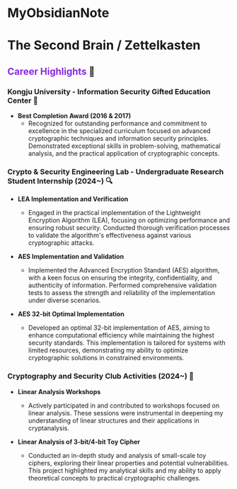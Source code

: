 # MyObsidianNote

# The Second Brain / Zettelkasten

## <span style="color:#8a2be2;">Career Highlights</span> 🌟

### Kongju University - Information Security Gifted Education Center 🏅
- **Best Completion Award (2016 & 2017)**
  - Recognized for outstanding performance and commitment to excellence in the specialized curriculum focused on advanced cryptographic techniques and information security principles. Demonstrated exceptional skills in problem-solving, mathematical analysis, and the practical application of cryptographic concepts.

### Crypto & Security Engineering Lab - Undergraduate Research Student Internship (2024~) 🔍
- **LEA Implementation and Verification**
  - Engaged in the practical implementation of the Lightweight Encryption Algorithm (LEA), focusing on optimizing performance and ensuring robust security. Conducted thorough verification processes to validate the algorithm's effectiveness against various cryptographic attacks.
  
- **AES Implementation and Validation**
  - Implemented the Advanced Encryption Standard (AES) algorithm, with a keen focus on ensuring the integrity, confidentiality, and authenticity of information. Performed comprehensive validation tests to assess the strength and reliability of the implementation under diverse scenarios.
  
- **AES 32-bit Optimal Implementation**
  - Developed an optimal 32-bit implementation of AES, aiming to enhance computational efficiency while maintaining the highest security standards. This implementation is tailored for systems with limited resources, demonstrating my ability to optimize cryptographic solutions in constrained environments.

### Cryptography and Security Club Activities (2024~) 🧮
- **Linear Analysis Workshops**
  - Actively participated in and contributed to workshops focused on linear analysis. These sessions were instrumental in deepening my understanding of linear structures and their applications in cryptanalysis.
  
- **Linear Analysis of 3-bit/4-bit Toy Cipher**
  - Conducted an in-depth study and analysis of small-scale toy ciphers, exploring their linear properties and potential vulnerabilities. This project highlighted my analytical skills and my ability to apply theoretical concepts to practical cryptographic challenges.
